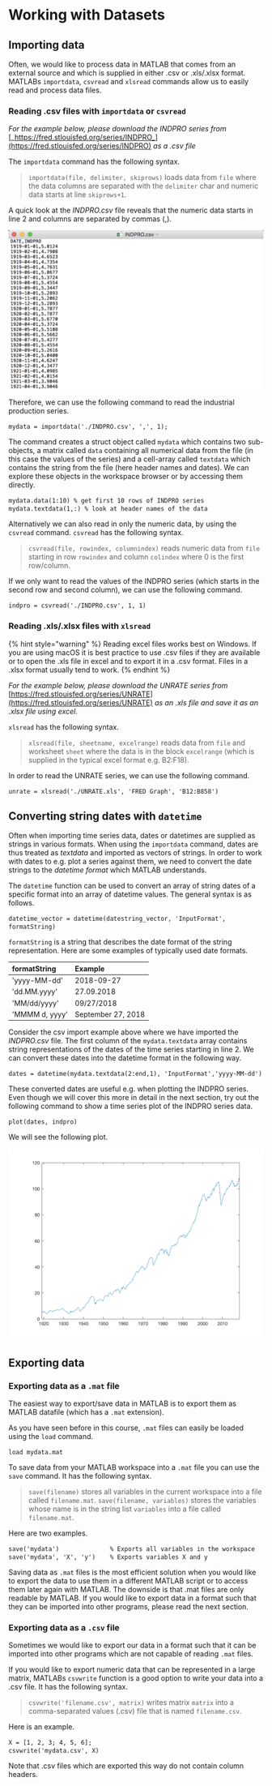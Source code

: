 # Working with Datasets

## Importing data

Often, we would like to process data in MATLAB that comes from an external source and which is supplied in either .csv or .xls/.xlsx format. MATLABs `importdata`, `csvread` and `xlsread` commands allow us to easily read and process data files.

### Reading .csv files with `importdata` or `csvread`

_For the example below, please download the INDPRO series from_ [_https://fred.stlouisfed.org/series/INDPRO_](https://fred.stlouisfed.org/series/INDPRO) _as a .csv file_

The `importdata` command has the following syntax.

> `importdata(file, delimiter, skiprows)` loads data from `file` where the data columns are separated with the `delimiter` char and numeric data starts at line `skiprows+1`.

A quick look at the _INDPRO.csv_ file reveals that the numeric data starts in line 2 and columns are separated by commas \(,\).

![Inspecting the INDPRO.csv file](../.gitbook/assets/indpro_csv_file.png)

Therefore, we can use the following command to read the industrial production series.

```text
mydata = importdata('./INDPRO.csv', ',', 1);
```

The command creates a struct object called `mydata` which contains two sub-objects, a matrix called `data` containing all numerical data from the file \(in this case the values of the series\) and a cell-array called `textdata` which contains the string from the file \(here header names and dates\). We can explore these objects in the workspace browser or by accessing them directly.

```text
mydata.data(1:10) % get first 10 rows of INDPRO series
mydata.textdata(1,:) % look at header names of the data
```

Alternatively we can also read in only the numeric data, by using the `csvread` command. `csvread` has the following syntax.

> `csvread(file, rowindex, columnindex)` reads numeric data from `file` starting in row `rowindex` and column `colindex` where 0 is the first row/column.

If we only want to read the values of the INDPRO series \(which starts in the second row and second column\), we can use the following command.

```text
indpro = csvread('./INDPRO.csv', 1, 1)
```

### Reading .xls/.xlsx files with `xlsread`

{% hint style="warning" %}
Reading excel files works best on Windows. If you are using macOS it is best practice to use .csv files if they are available or to open the .xls file in excel and to export it in a .csv format. Files in a .xlsx format usually tend to work.
{% endhint %}

_For the example below, please download the UNRATE series from_ [https://fred.stlouisfed.org/series/UNRATE](https://fred.stlouisfed.org/series/UNRATE) _as an .xls file and save it as an .xlsx file using excel._

`xlsread` has the following syntax.

> `xlsread(file, sheetname, excelrange)` reads data from `file` and worksheet `sheet` where the data is in the block `excelrange` \(which is supplied in the typical excel format e.g. B2:F18\).

In order to read the UNRATE series, we can use the following command.

```text
unrate = xlsread('./UNRATE.xls', 'FRED Graph', 'B12:B858')
```

## Converting string dates with `datetime`

Often when importing time series data, dates or datetimes are supplied as strings in various formats. When using the `importdata` command, dates are thus treated as _textdata_ and imported as vectors of strings. In order to work with dates to e.g. plot a series against them, we need to convert the date strings to the _datetime format_ which MATLAB understands.

The `datetime` function can be used to convert an array of string dates of a specific format into an array of datetime values. The general syntax is as follows.

```text
datetime_vector = datetime(datestring_vector, 'InputFormat', formatString)
```

`formatString` is a string that describes the date format of the string representation. Here are some examples of typically used date formats.

| **formatString** | **Example** |
| :--- | :--- |
| 'yyyy-MM-dd' | 2018-09-27 |
| 'dd.MM.yyyy' | 27.09.2018 |
| 'MM/dd/yyyy' | 09/27/2018 |
| 'MMMM d, yyyy' | September 27, 2018 |

Consider the csv import example above where we have imported the _INDPRO.csv_ file. The first column of the `mydata.textdata` array contains string representations of the dates of the time series starting in line 2. We can convert these dates into the datetime format in the following way.

```text
dates = datetime(mydata.textdata(2:end,1), 'InputFormat','yyyy-MM-dd')
```

These converted dates are useful e.g. when plotting the INDPRO series. Even though we will cover this more in detail in the next section, try out the following command to show a time series plot of the INDPRO series data.

```text
plot(dates, indpro)
```

We will see the following plot.

![Quick plot of INDPRO series with dates](../.gitbook/assets/indpro_plot.png)

## Exporting data

### Exporting data as a `.mat` file

The easiest way to export/save data in MATLAB is to export them as MATLAB datafile \(which has a `.mat` extension\).

As you have seen before in this course, `.mat` files can easily be loaded using the `load` command.

```text
load mydata.mat
```

To save data from your MATLAB workspace into a `.mat` file you can use the `save` command. It has the following syntax.

> `save(filename)` stores all variables in the current workspace into a file called `filename.mat`. `save(filename, variables)` stores the variables whose name is in the string list `variables` into a file called `filename.mat`.

Here are two examples.

```text
save('mydata')              % Exports all variables in the workspace
save('mydata', 'X', 'y')    % Exports variables X and y
```

Saving data as `.mat` files is the most efficient solution when you would like to export the data to use them in a different MATLAB script or to access them later again with MATLAB. The downside is that .mat files are only readable by MATLAB. If you would like to export data in a format such that they can be imported into other programs, please read the next section.

### Exporting data as a `.csv` file

Sometimes we would like to export our data in a format such that it can be imported into other programs which are not capable of reading `.mat` files.

If you would like to export numeric data that can be represented in a large matrix, MATLABs `csvwrite` function is a good option to write your data into a .csv file. It has the following syntax.

> `csvwrite('filename.csv', matrix)` writes matrix `matrix` into a comma-separated values \(.csv\) file that is named `filename.csv`.

Here is an example.

```text
X = [1, 2, 3; 4, 5, 6];
csvwrite('mydata.csv', X)
```

Note that .csv files which are exported this way do not contain column headers.

